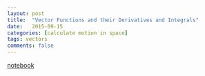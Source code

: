 ```yaml
---
layout: post
title:  "Vector Functions and their Derivatives and Integrals"
date:   2015-09-15
categories: [calculate motion in space]
tags: vectors 
comments: false
---
```


[notebook](http://nbviewer.jupyter.org/github/colliand/2015M217/blob/gh-pages/notebooks/vector-functions.ipynb)
